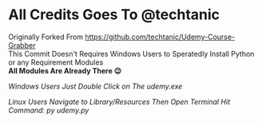 # All Credits Goes To @techtanic
Originally Forked From https://github.com/techtanic/Udemy-Course-Grabber  
This Commit Doesn't Requires Windows Users to Speratedly Install Python or any Requirement Modules   
**All Modules Are Already There :wink:**

_Windows Users Just Double Click on The udemy.exe_  


_Linux Users Navigate to Library/Resources_ 
_Then Open Terminal Hit Command: py udemy.py_

